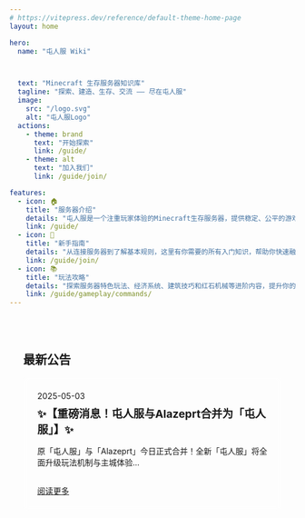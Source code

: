 ```yaml
---
# https://vitepress.dev/reference/default-theme-home-page
layout: home

hero:
  name: "屯人服 Wiki"



  text: "Minecraft 生存服务器知识库"
  tagline: "探索、建造、生存、交流 —— 尽在屯人服"
  image:
    src: "/logo.svg"
    alt: "屯人服Logo"
  actions:
    - theme: brand
      text: "开始探索"
      link: /guide/
    - theme: alt
      text: "加入我们"
      link: /guide/join/

features:
  - icon: 🏠
    title: "服务器介绍"
    details: "屯人服是一个注重玩家体验的Minecraft生存服务器，提供稳定、公平的游戏环境和丰富的社区活动。"
    link: /guide/
  - icon: 🧭
    title: "新手指南"
    details: "从连接服务器到了解基本规则，这里有你需要的所有入门知识，帮助你快速融入屯人服的世界。"
    link: /guide/join/
  - icon: 📚
    title: "玩法攻略"
    details: "探索服务器特色玩法、经济系统、建筑技巧和红石机械等进阶内容，提升你的游戏体验。"
    link: /guide/gameplay/commands/
---
```





<div class="custom-home-section">
  <h2>最新公告</h2>
  <div class="announcement-list">
    <div class="announcement-item">
      <span class="date">2025-05-03</span>
      <h3>✨【重磅消息！屯人服与Alazeprt合并为「屯人服」】✨</h3>
      <p>原「屯人服」与「Alazeprt」今日正式合并！全新「屯人服」将全面升级玩法机制与主城体验...</p>
      <a href="/guide/updates/">阅读更多</a>
    </div>
  </div>
</div>

<MscpoBadge />

<!-- 流体动画背景 -->
<div class="fluid-background">
  <canvas id="fluid-canvas"></canvas>
</div>

<script setup>
import { onMounted, onUnmounted, ref } from 'vue'

onMounted(() => {
  // 流体动画初始化
  const canvas = document.getElementById('fluid-canvas')
  if (!canvas) return; // 如果canvas不存在，则不执行后续操作
  const ctx = canvas.getContext('2d')
  let animationFrameId
  let observer

  // 设置画布大小
  function resizeCanvas() {
    canvas.width = window.innerWidth
    canvas.height = window.innerHeight
  }

  // 创建流体动画
  function createFluidAnimation() {
    const width = canvas.width
    const height = canvas.height
    const isDarkMode = document.documentElement.classList.contains('dark')

    // 波浪参数
    const lightModeWaves = [
      { amplitude: 25, frequency: 0.02, speed: 0.01, color: 'rgba(22, 217, 199, 0.2)', phase: 0 },
      { amplitude: 20, frequency: 0.03, speed: 0.015, color: 'rgba(22, 217, 199, 0.15)', phase: 2 },
      { amplitude: 15, frequency: 0.01, speed: 0.02, color: 'rgba(255, 199, 0, 0.1)', phase: 4 }
    ]

    const darkModeWaves = [
      { amplitude: 25, frequency: 0.02, speed: 0.01, color: 'rgba(0, 122, 204, 0.2)', phase: 0 }, // 蓝色系
      { amplitude: 20, frequency: 0.03, speed: 0.015, color: 'rgba(0, 100, 180, 0.15)', phase: 2 }, // 深一点的蓝色
      { amplitude: 15, frequency: 0.01, speed: 0.02, color: 'rgba(0, 80, 150, 0.1)', phase: 4 }    // 更深一点的蓝色
    ]

    const waves = isDarkMode ? darkModeWaves : lightModeWaves;

    function drawWave(wave) {
      ctx.beginPath()
      ctx.moveTo(0, height / 2)

      for (let x = 0; x < width; x++) {
        const y = height / 2 + Math.sin(x * wave.frequency + wave.phase) * wave.amplitude
        ctx.lineTo(x, y)
      }

      ctx.lineTo(width, height)
      ctx.lineTo(0, height)
      ctx.closePath()

      ctx.fillStyle = wave.color
      ctx.fill()

      // 更新相位
      wave.phase += wave.speed
    }

    function animate() {
      ctx.clearRect(0, 0, width, height)

      // 绘制每个波浪
      waves.forEach(drawWave)

      animationFrameId = requestAnimationFrame(animate)
    }

    // 如果已有动画帧，先取消
    if (animationFrameId) {
      cancelAnimationFrame(animationFrameId);
    }
    animate()
  }

  // 初始化并监听主题变化
  function initializeAndWatchTheme() {
    resizeCanvas()
    createFluidAnimation()

    // 监听主题变化
    observer = new MutationObserver((mutationsList) => {
      for (const mutation of mutationsList) {
        if (mutation.type === 'attributes' && mutation.attributeName === 'class') {
          // 主题变化时重新创建动画
          createFluidAnimation()
        }
      }
    });

    observer.observe(document.documentElement, { attributes: true });
  }

  window.addEventListener('resize', resizeCanvas)
  initializeAndWatchTheme()

  // 清理函数
  onUnmounted(() => {
    window.removeEventListener('resize', resizeCanvas)
    if (animationFrameId) {
      cancelAnimationFrame(animationFrameId)
    }
    if (observer) {
      observer.disconnect()
    }
  })
})
</script>

<style>
/* 流体背景样式 */
.fluid-background {
  position: fixed;
  top: 0;
  left: 0;
  width: 100%;
  height: 100%;
  z-index: -1;
  overflow: hidden;
}

#fluid-canvas {
  width: 100%;
  height: 100%;
  opacity: 0.8;
}



/* 新增主题层叠顺序 */
:root {
  --vp-z-index-nav: 999;
  --vp-z-index-sidebar: 998;
}
  transition: all 0.3s cubic-bezier(0.34, 1.56, 0.64, 1);







/* 移动端适配样式 */
@media (max-width: 956px) {
  .custom-home-section {
    padding: 1.5rem 1rem;
  }

  .announcement-list {
    grid-template-columns: 1fr;
    gap: 15px;
  }

  .announcement-item h3 {
    font-size: 1.1rem;
  }

  .announcement-item p {
    font-size: 0.9rem;
  }
}

/* 原有样式 */
.custom-home-section {
  max-width: 1152px;
  margin: 0 auto;
  padding: 2rem 1.5rem;
  position: relative;
  z-index: 1;
}

.announcement-list {
  display: grid;
  grid-template-columns: repeat(auto-fit, minmax(300px, 1fr));
  gap: 20px;
  margin-top: 1rem;
}

.announcement-item {
  background-color: var(--vp-c-bg-soft);
  border-radius: 8px;
  padding: 1.5rem;
  transition: transform 0.3s, box-shadow 0.3s;
  backdrop-filter: blur(5px);
  border: 1px solid rgba(255, 255, 255, 0.1);
}

.announcement-item:hover {
  transform: translateY(-5px);
  box-shadow: 0 5px 15px rgba(0, 0, 0, 0.1);
}

.date {
  font-size: 0.9rem;
  color: var(--vp-c-text-2);
}

.announcement-item h3 {
  margin: 0.5rem 0;
  font-size: 1.2rem;
}

.announcement-item a {
  display: inline-block;
  margin-top: 1rem;
  color: var(--vp-c-brand);
  font-weight: 500;
}

/* 增强首页内容的可读性 */
:root {
  --vp-home-hero-name-color: var(--vp-c-brand-1);
}

.VPHero .text {
  text-shadow: 0 2px 4px rgba(0, 0, 0, 0.1);
}

/* Features 区域的丝滑过渡动画 */
.VPFeatures {
  position: relative;
  z-index: 1;
}

.VPFeature {
  background-color: var(--vp-c-bg-soft);
  border-radius: 8px;
  transition: all 0.5s cubic-bezier(0.25, 0.8, 0.25, 1);
  backdrop-filter: blur(5px);
  border: 1px solid rgba(255, 255, 255, 0.1);
  opacity: 0.9;
  transform: translateY(0);
  box-shadow: 0 2px 8px rgba(0, 0, 0, 0.05);
  animation: featureAppear 0.8s ease-out forwards;
  animation-delay: calc(var(--vp-custom-block-index, 0) * 0.1s);
}

@keyframes featureAppear {
  from {
    opacity: 0;
    transform: translateY(20px);
  }
  to {
    opacity: 1;
    transform: translateY(0);
  }
}

.VPFeature:hover {
  transform: translateY(-5px) scale(1.02);
  box-shadow: 0 8px 20px rgba(0, 0, 0, 0.1);
  border-color: var(--vp-c-brand-1);
  opacity: 1;
}

.VPFeature .title {
  transition: color 0.3s ease;
}

.VPFeature:hover .title {
  color: var(--vp-c-brand-1);
}

.VPFeature .details {
  transition: color 0.3s ease;
}

/* MSCPO悬浮徽章 */
.mscpo-badge {
  position: fixed;
  bottom: 30px;
  right: 30px;
  background: rgba(22, 217, 199, 0.1);
  backdrop-filter: blur(10px);
  border: 1px solid rgba(255, 255, 255, 0.2);
  border-radius: 12px;
  padding: 15px;
  display: flex;
  align-items: center;
  gap: 12px;
  z-index: 999;
  box-shadow: 0 8px 32px rgba(0, 0, 0, 0.1);
  transition: all 0.3s cubic-bezier(0.4, 0, 0.2, 1);
}

.mscpo-badge:hover {
  transform: translateY(-3px);
  background: rgba(22, 217, 199, 0.15);
}

.mscpo-badge .logo {
  width: 40px;
  height: 40px;
  filter: drop-shadow(0 2px 4px rgba(0,0,0,0.1));
}

.mscpo-badge .content h3 {
  font-size: 0.9rem;
  color: var(--vp-c-brand-1);
  margin: 0;
}

.mscpo-badge .content p {
  font-size: 0.8rem;
  color: var(--vp-c-text-2);
  margin: 4px 0 0;
}

@media (max-width: 768px) {
  .mscpo-badge {
    bottom: 20px;
    right: 20px;
    padding: 12px;
  }
  
  .mscpo-badge .logo {
    width: 32px;
    height: 32px;
  }
}
</style>


